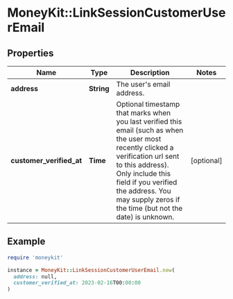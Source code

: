 # MoneyKit::LinkSessionCustomerUserEmail

## Properties

| Name | Type | Description | Notes |
| ---- | ---- | ----------- | ----- |
| **address** | **String** | The user&#39;s email address. |  |
| **customer_verified_at** | **Time** | Optional timestamp that marks when you last verified this email (such as when the user most         recently clicked a verification url sent to this address).         Only include this field if you verified the address.  You may supply zeros if the time (but not the date)         is unknown. | [optional] |

## Example

```ruby
require 'moneykit'

instance = MoneyKit::LinkSessionCustomerUserEmail.new(
  address: null,
  customer_verified_at: 2023-02-16T00:00:00
)
```

